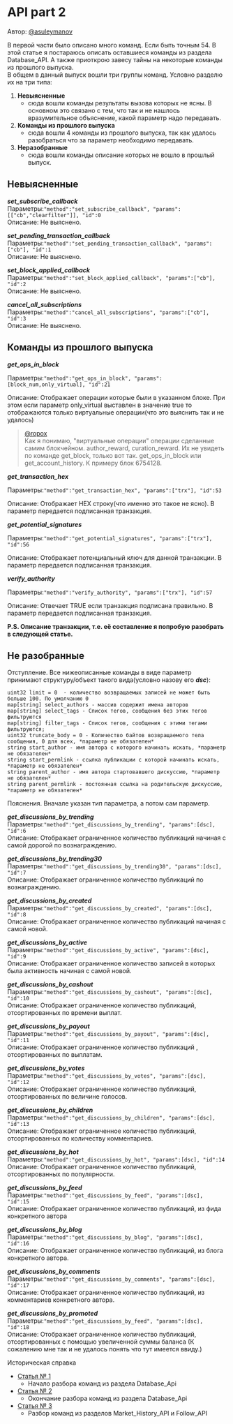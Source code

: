# API part 2

Автор: [@asuleymanov](https://golos.id/@asuleymanov)

В первой части было описано много команд. Если быть точным 54. В этой статье я постараюсь описать оставшиеся команды из раздела Database\_API. А также приоткрою завесу тайны на некоторые команды из прошлого выпуска.  
В общем в данный выпуск вошли три группы команд. Условно разделю их на три типа:

1. **Невыясненные**
   * сюда вошли команды результаты вызова которых не ясны. В основном это связано с тем, что так и не нашлось вразумительное объяснение, какой параметр надо передавать.
2. **Команды из прошлого выпуска**
   * сюда вошли 4 команды из прошлого выпуска, так как удалось разобраться что за параметр необходимо передавать.
3. **Неразобранные**
   * сюда вошли команды описание которых не вошло в прошлый выпуск.

## Невыясненные

_**set\_subscribe\_callback**_  
Параметры:`"method":"set_subscribe_callback", "params":[["cb","clearfilter"]], "id":0`  
Описание: Не выяснено.

_**set\_pending\_transaction\_callback**_  
Параметры:`"method":"set_pending_transaction_callback", "params":["cb"], "id":1`  
Описание: Не выяснено.

_**set\_block\_applied\_callback**_  
Параметры:`"method":"set_block_applied_callback", "params":["cb"], "id":2`  
Описание: Не выяснено.

_**cancel\_all\_subscriptions**_  
Параметры:`"method":"cancel_all_subscriptions", "params":["cb"], "id":3`  
Описание: Не выяснено.

## Команды из прошлого выпуска

_**get\_ops\_in\_block**_

Параметры:`"method":"get_ops_in_block", "params":[block_num,only_virtual], "id":21`

Описание: Отображает операции которые были в указанном блоке. При этом если параметр only\_virtual выставлен в значение true то отображаются только виртуальные операции\(что это выяснить так и не удалось\)

> [@ropox](https://golos.id/@ropox)  
> Как я понимаю, "виртуальные операции" операции сделанные самим блокчейном. author\_reward, curation\_reward. Их не увидеть по команде get\_block, только вот так. get\_ops\_in\_block или get\_account\_history. К примеру блок 6754128.

_**get\_transaction\_hex**_

Параметры:`"method":"get_transaction_hex", "params":["trx"], "id":53`

Описание: Отображает HEX строку\(что именно это такое не ясно\). В параметр передается подписанная транзакция.

_**get\_potential\_signatures**_

Параметры:`"method":"get_potential_signatures", "params":["trx"], "id":56`

Описание: Отображает потенциальный ключ для данной транзакции. В параметр передается подписанная транзакция.

_**verify\_authority**_

Параметры:`"method":"verify_authority", "params":["trx"], "id":57`

Описание: Отвечает TRUE если транзакция подписана правильно. В параметр передается подписанная транзакция.

**P.S. Описание транзакции, т.е. её составление я попробую разобрать в следующей статье.**

## Не разобранные

Отступление. Все нижеописанные команды в виде параметр принимают структуру/объект такого вида\(условно назову его _**dsc**_\):

```text
uint32 limit = 0  - количество возвращаемых записей не может быть больше 100. По умолчанию 0 
map[string] select_authors - массив содержит имена авторов 
map[string] select_tags - Список тегов, сообщения без этих тегов фильтруются
map[string] filter_tags - Список тегов, сообщения с этими тегами фильтруются;
uint32 truncate_body = 0 - Количество байтов возвращаемого тела сообщения, 0 для всех, *параметр не обязателен*
string start_author - имя автора с которого начинать искать, *параметр не обязателен*
string start_permlink - ссылка публикации с которой начинать искать, *параметр не обязателен*
string parent_author - имя автора стартовавшего дискуссию, *параметр не обязателен*
string parent_permlink - постоянная ссылка на родительскую дискуссию, *параметр не обязателен*
```

Пояснения. Вначале указан тип параметра, а потом сам параметр.

_**get\_discussions\_by\_trending**_  
Параметры:`"method":"get_discussions_by_trending", "params":[dsc], "id":6`  
Описание: Отображает ограниченное количество публикаций начиная с самой дорогой по вознаграждению.

_**get\_discussions\_by\_trending30**_  
Параметры:`"method":"get_discussions_by_trending30", "params":[dsc], "id":7`  
Описание: Отображает ограниченное количество публикаций по вознаграждению.

_**get\_discussions\_by\_created**_  
Параметры:`"method":"get_discussions_by_created", "params":[dsc], "id":8`  
Описание: Отображает ограниченное количество публикаций начиная с самой новой.

_**get\_discussions\_by\_active**_  
Параметры:`"method":"get_discussions_by_active", "params":[dsc], "id":9`  
Описание: Отображает ограниченное количество записей в которых была активность начиная с самой новой.

_**get\_discussions\_by\_cashout**_  
Параметры:`"method":"get_discussions_by_cashout", "params":[dsc], "id":10`  
Описание: Отображает ограниченное количество публикаций, отсортированных по времени выплат.

_**get\_discussions\_by\_payout**_  
Параметры:`"method":"get_discussions_by_payout", "params":[dsc], "id":11`  
Описание: Отображает ограниченное количество публикаций , отсортированных по выплатам.

_**get\_discussions\_by\_votes**_  
Параметры:`"method":"get_discussions_by_votes", "params":[dsc], "id":12`  
Описание: Отображает ограниченное количество публикаций, отсортированных по величине голосов.

_**get\_discussions\_by\_children**_  
Параметры:`"method":"get_discussions_by_children", "params":[dsc], "id":13`  
Описание: Отображает ограниченное количество публикаций, отсортированных по количеству комментариев.

_**get\_discussions\_by\_hot**_  
Параметры:`"method":"get_discussions_by_hot", "params":[dsc], "id":14`  
Описание: Отображает ограниченное количество публикаций, отсортированных по популярности.

_**get\_discussions\_by\_feed**_  
Параметры:`"method":"get_discussions_by_feed", "params":[dsc], "id":15`  
Описание: Отображает ограниченное количество публикаций, из фида конкретного автора

_**get\_discussions\_by\_blog**_  
Параметры:`"method":"get_discussions_by_blog", "params":[dsc], "id":16`  
Описание: Отображает ограниченное количество публикаций, из блога конкретного автора.

_**get\_discussions\_by\_comments**_  
Параметры:`"method":"get_discussions_by_comments", "params":[dsc], "id":17`  
Описание: Отображает ограниченное количество публикаций, из комментариев конкретного автора.

_**get\_discussions\_by\_promoted**_  
Параметры:`"method":"get_discussions_by_feed", "params":[dsc], "id":18`  
Описание: Отображает ограниченное количество публикаций, отсортированных с помощью увеличенной суммы баланса \(К сожалению мне так и не удалось понять что тут имеется ввиду.\)

Историческая справка

* [Статья № 1](https://www.gitbook.com/book/cyberfund/golos/edit#)
  * Начало разбора команд из раздела Database\_Api
* [Статья № 2](https://www.gitbook.com/book/cyberfund/golos/edit#)
  * Окончание разбора команд из раздела Database\_Api
* [Статья № 3](https://www.gitbook.com/book/cyberfund/golos/edit#)
  * Разбор команд из разделов Market\_History\_API и Follow\_API

